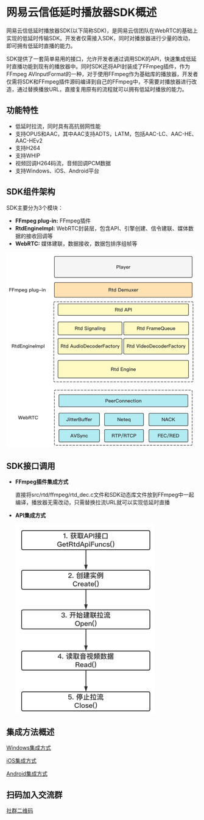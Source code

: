 # 网易云信低延时播放器SDK概述

网易云信低延时播放器SDK(以下简称SDK)，是网易云信团队在WebRTC的基础上实现的低延时传输SDK。开发者仅需接入SDK，同时对播放器进行少量的改动，即可拥有低延时直播的能力。

SDK提供了一套简单易用的接口，允许开发者通过调用SDK的API，快速集成低延时直播功能到现有的播放器中。同时SDK还将API封装成了FFmpeg插件，作为FFmpeg AVInputFormat的一种，对于使用FFmpeg作为基础库的播放器，开发者仅需将SDK和FFmpeg插件源码编译到自己的FFmpeg中，不需要对播放器进行改造，通过替换播放URL，直接复用原有的流程就可以拥有低延时播放的能力。

## 功能特性

- 低延时拉流，同时具有高抗弱网性能
- 支持OPUS和AAC，其中AAC支持ADTS，LATM，包括AAC-LC、AAC-HE、AAC-HEv2
- 支持H264
- 支持WHIP
- 视频回调H264码流，音频回调PCM数据
- 支持Windows、iOS、Android平台



## SDK组件架构

SDK主要分为3个模块：

- **FFmpeg plug-in:** FFmpeg插件
- **RtdEngineImpl:** WebRTC封装层，包含API、引擎创建、信令建联、媒体数据的接收回调等
- **WebRTC:** 媒体建联，数据接收，数据包排序组帧等

<img src="./lls-player_framework.png" alt="image-20220509150608189" style="zoom:50%;" />



## SDK接口调用

- **FFmpeg插件集成方式**

  直接将src/rtd/ffmpeg/rtd_dec.c文件和SDK动态库文件放到FFmpeg中一起编译，播放器无需改动，只需替换拉流URL就可以实现低延时直播

- **API集成方式**

  <img src="./api_calling_sequence_cn.png" alt="image-20220425154049330" style="zoom:50%;" />



## 集成方法概述

[Windows集成方式](https://github.com/GrowthEase/LLS-Player/blob/main/docs/Windows集成简介.md)

[iOS集成方式](https://github.com/GrowthEase/LLS-Player/blob/main/docs/iOS集成简介.md)

[Android集成方式](https://github.com/GrowthEase/LLS-Player/blob/main/docs/Android集成简介.md)


## 扫码加入交流群


[社群二维码](https://github.com/GrowthEase/LLS-Player/blob/main/images/%E7%A4%BE%E7%BE%A4%E4%BA%8C%E7%BB%B4%E7%A0%81.jpg)
